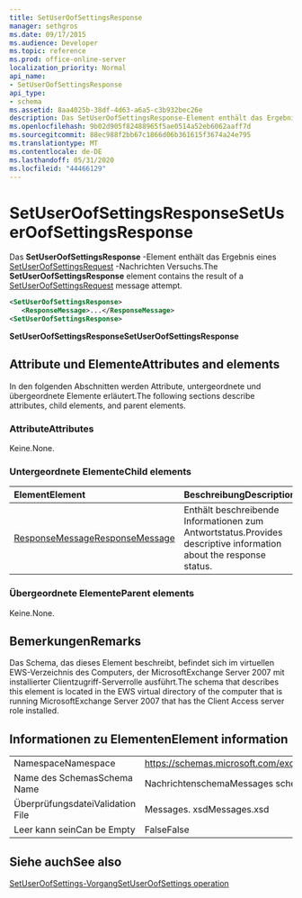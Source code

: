 ```yaml
---
title: SetUserOofSettingsResponse
manager: sethgros
ms.date: 09/17/2015
ms.audience: Developer
ms.topic: reference
ms.prod: office-online-server
localization_priority: Normal
api_name:
- SetUserOofSettingsResponse
api_type:
- schema
ms.assetid: 8aa4025b-38df-4d63-a6a5-c3b932bec26e
description: Das SetUserOofSettingsResponse-Element enthält das Ergebnis eines SetUserOofSettingsRequest-Nachrichten Versuchs.
ms.openlocfilehash: 9b02d905f82488965f5ae0514a52eb6062aaff7d
ms.sourcegitcommit: 88ec988f2bb67c1866d06b361615f3674a24e795
ms.translationtype: MT
ms.contentlocale: de-DE
ms.lasthandoff: 05/31/2020
ms.locfileid: "44466129"
---
```

# <a name="setuseroofsettingsresponse"></a><span data-ttu-id="4c387-103">SetUserOofSettingsResponse</span><span class="sxs-lookup"><span data-stu-id="4c387-103">SetUserOofSettingsResponse</span></span>

<span data-ttu-id="4c387-104">Das **SetUserOofSettingsResponse** -Element enthält das Ergebnis eines [SetUserOofSettingsRequest](setuseroofsettingsrequest.md) -Nachrichten Versuchs.</span><span class="sxs-lookup"><span data-stu-id="4c387-104">The **SetUserOofSettingsResponse** element contains the result of a [SetUserOofSettingsRequest](setuseroofsettingsrequest.md) message attempt.</span></span> 
  
```xml
<SetUserOofSettingsResponse>
   <ResponseMessage>...</ResponseMessage>
<SetUserOofSettingsResponse>
```

 <span data-ttu-id="4c387-105">**SetUserOofSettingsResponse**</span><span class="sxs-lookup"><span data-stu-id="4c387-105">**SetUserOofSettingsResponse**</span></span>
## <a name="attributes-and-elements"></a><span data-ttu-id="4c387-106">Attribute und Elemente</span><span class="sxs-lookup"><span data-stu-id="4c387-106">Attributes and elements</span></span>

<span data-ttu-id="4c387-107">In den folgenden Abschnitten werden Attribute, untergeordnete und übergeordnete Elemente erläutert.</span><span class="sxs-lookup"><span data-stu-id="4c387-107">The following sections describe attributes, child elements, and parent elements.</span></span>
  
### <a name="attributes"></a><span data-ttu-id="4c387-108">Attribute</span><span class="sxs-lookup"><span data-stu-id="4c387-108">Attributes</span></span>

<span data-ttu-id="4c387-109">Keine.</span><span class="sxs-lookup"><span data-stu-id="4c387-109">None.</span></span>
  
### <a name="child-elements"></a><span data-ttu-id="4c387-110">Untergeordnete Elemente</span><span class="sxs-lookup"><span data-stu-id="4c387-110">Child elements</span></span>

|<span data-ttu-id="4c387-111">**Element**</span><span class="sxs-lookup"><span data-stu-id="4c387-111">**Element**</span></span>|<span data-ttu-id="4c387-112">**Beschreibung**</span><span class="sxs-lookup"><span data-stu-id="4c387-112">**Description**</span></span>|
|:-----|:-----|
|[<span data-ttu-id="4c387-113">ResponseMessage</span><span class="sxs-lookup"><span data-stu-id="4c387-113">ResponseMessage</span></span>](responsemessage.md) <br/> |<span data-ttu-id="4c387-114">Enthält beschreibende Informationen zum Antwortstatus.</span><span class="sxs-lookup"><span data-stu-id="4c387-114">Provides descriptive information about the response status.</span></span>  <br/> |
   
### <a name="parent-elements"></a><span data-ttu-id="4c387-115">Übergeordnete Elemente</span><span class="sxs-lookup"><span data-stu-id="4c387-115">Parent elements</span></span>

<span data-ttu-id="4c387-116">Keine.</span><span class="sxs-lookup"><span data-stu-id="4c387-116">None.</span></span>
  
## <a name="remarks"></a><span data-ttu-id="4c387-117">Bemerkungen</span><span class="sxs-lookup"><span data-stu-id="4c387-117">Remarks</span></span>

<span data-ttu-id="4c387-118">Das Schema, das dieses Element beschreibt, befindet sich im virtuellen EWS-Verzeichnis des Computers, der MicrosoftExchange Server 2007 mit installierter Clientzugriff-Serverrolle ausführt.</span><span class="sxs-lookup"><span data-stu-id="4c387-118">The schema that describes this element is located in the EWS virtual directory of the computer that is running MicrosoftExchange Server 2007 that has the Client Access server role installed.</span></span>
  
## <a name="element-information"></a><span data-ttu-id="4c387-119">Informationen zu Elementen</span><span class="sxs-lookup"><span data-stu-id="4c387-119">Element information</span></span>

|||
|:-----|:-----|
|<span data-ttu-id="4c387-120">Namespace</span><span class="sxs-lookup"><span data-stu-id="4c387-120">Namespace</span></span>  <br/> |https://schemas.microsoft.com/exchange/services/2006/messages  <br/> |
|<span data-ttu-id="4c387-121">Name des Schemas</span><span class="sxs-lookup"><span data-stu-id="4c387-121">Schema Name</span></span>  <br/> |<span data-ttu-id="4c387-122">Nachrichtenschema</span><span class="sxs-lookup"><span data-stu-id="4c387-122">Messages schema</span></span>  <br/> |
|<span data-ttu-id="4c387-123">Überprüfungsdatei</span><span class="sxs-lookup"><span data-stu-id="4c387-123">Validation File</span></span>  <br/> |<span data-ttu-id="4c387-124">Messages. xsd</span><span class="sxs-lookup"><span data-stu-id="4c387-124">Messages.xsd</span></span>  <br/> |
|<span data-ttu-id="4c387-125">Leer kann sein</span><span class="sxs-lookup"><span data-stu-id="4c387-125">Can be Empty</span></span>  <br/> |<span data-ttu-id="4c387-126">False</span><span class="sxs-lookup"><span data-stu-id="4c387-126">False</span></span>  <br/> |
   
## <a name="see-also"></a><span data-ttu-id="4c387-127">Siehe auch</span><span class="sxs-lookup"><span data-stu-id="4c387-127">See also</span></span>



[<span data-ttu-id="4c387-128">SetUserOofSettings-Vorgang</span><span class="sxs-lookup"><span data-stu-id="4c387-128">SetUserOofSettings operation</span></span>](setuseroofsettings-operation.md)

